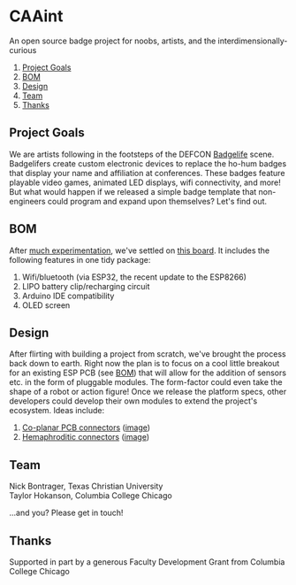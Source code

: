 # CAAint
An open source badge project for noobs, artists, and the interdimensionally-curious

1. [Project Goals](#project-goals)
2. [BOM](#bom)
2. [Design](#design)
3. [Team](#team)
4. [Thanks](#thanks)

## Project Goals
We are artists following in the footsteps of the DEFCON [Badgelife](https://hackaday.com/tag/badgelife/) scene. Badgelifers create custom electronic devices to replace the ho-hum badges that display your name and affiliation at conferences. These badges feature playable video games, animated LED displays, wifi connectivity, and more! But what would happen if we released a simple badge template that non-engineers could program and expand upon themselves? Let's find out.

## BOM
After [much experimentation](/Archive), we've settled on [this board](https://www.aliexpress.com/item/TTGO-ESP8266-ESP32-0-96-0-96-inch-OLED-Display-WiFi-Bluetooth-18650-Lithium-Battery-Shield/32839517061.html?spm=a2g0s.9042311.0.0.qXU7bh). It includes the following features in one tidy package:

1. Wifi/bluetooth (via ESP32, the recent update to the ESP8266)
2. LIPO battery clip/recharging circuit
3. Arduino IDE compatibility
4. OLED screen

## Design
After flirting with building a project from scratch, we've brought the process back down to earth. Right now the plan is to focus on a cool little breakout for an existing ESP PCB (see [BOM](#bom)) that will allow for the addition of sensors etc. in the form of pluggable modules. The form-factor could even take the shape of a robot or action figure! Once we release the platform specs, other developers could develop their own modules to extend the project's ecosystem. Ideas include:

1. [Co-planar PCB connectors](https://www.gradconn.com/Products/BoardToBoard/CoPlanarConnectors) ([image](/Media/right_angle_to_right_angle.jpg))
2. [Hemaphroditic connectors](https://octopart.com/10120045-400lf-fci-29441219) ([image](/Media/10120045-400LF.jpg))

## Team
Nick Bontrager, Texas Christian University  
Taylor Hokanson, Columbia College Chicago

...and you? Please get in touch!

## Thanks
Supported in part by a generous Faculty Development Grant from Columbia College Chicago
